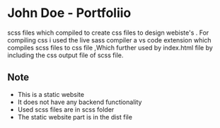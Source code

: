 # John Doe - Portfoliio
scss files which compiled to create css files to design webiste's . For compiling css i used the live sass compiler a vs code extension which compiles scss files to css file ,Which further used by index.html file by including the css output file of scss file. 


## Note
* This is a static website
* It does not have any backend functionality
* Used scss files are in scss folder
* The static website part is in the dist file
